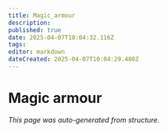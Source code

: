 ```yaml
---
title: Magic_armour
description: 
published: true
date: 2025-04-07T10:04:32.116Z
tags: 
editor: markdown
dateCreated: 2025-04-07T10:04:29.480Z
---
```


# Magic armour

*This page was auto-generated from structure.*